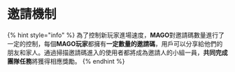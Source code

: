 # 邀請機制

{% hint style="info" %}
為了控制新玩家進場速度，**MAGO**對邀請碼數量進行了一定的控制，每個**MAGO玩家**都擁有**一定數量的邀請碼**，用戶可以分享給他們的朋友和家人。通過掃描邀請碼進入的使用者都將成為邀請人的小組一員，**共同完成團隊任務**將獲得相應獎勵。
{% endhint %}
